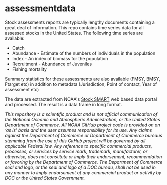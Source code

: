# assessmentdata

Stock assessments reports are typically lengthy documents containing a great deal of information. This repo contains time series data for all assessed stocks in the United States. The following time series are available:

* Catch
* Abundance - Estimate of the numbers of individuals in the population
* Index - An index of biomass for the population
* Recruitment - Abundance of Juveniles
* Fishing mortality

Summary statistics for these assessments are also available (FMSY, BMSY, Ftarget etc) in addition to metadata (Jurisdiction, Point of contact, Year of assessment etc)

The data are extracted from NOAA's [Stock SMART](https://www.st.nmfs.noaa.gov/stocksmart?app=homepage) web based data portal and processed. The result is a data frame in long format.





*This repository is a scientific product and is not official communication of the National Oceanic and Atmospheric Administration, or the United States Department of Commerce. All NOAA GitHub project code is provided on an ‘as is’ basis and the user assumes responsibility for its use. Any claims against the Department of Commerce or Department of Commerce bureaus stemming from the use of this GitHub project will be governed by all applicable Federal law. Any reference to specific commercial products, processes, or services by service mark, trademark, manufacturer, or otherwise, does not constitute or imply their endorsement, recommendation or favoring by the Department of Commerce. The Department of Commerce seal and logo, or the seal and logo of a DOC bureau, shall not be used in any manner to imply endorsement of any commercial product or activity by DOC or the United States Government.*
